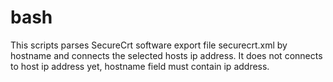 # bash
This scripts parses SecureCrt software export file securecrt.xml by hostname and connects the selected hosts ip address. It does not connects to host ip address yet, hostname field must contain ip address.
